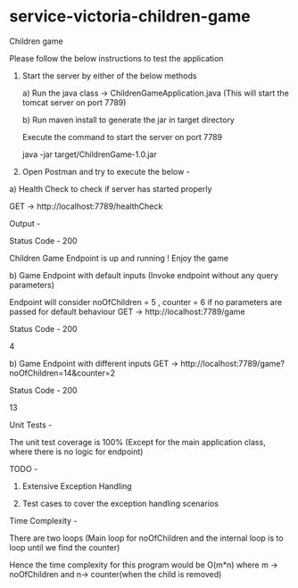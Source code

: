 # service-victoria-children-game
Children game

Please follow the below instructions to test the application

1) Start the server by either of the below methods

   a) Run the java class -> ChildrenGameApplication.java (This will start the tomcat server on port 7789)

   b) Run maven install to generate the jar in target directory

      Execute the command to start the server on port 7789

      java -jar target/ChildrenGame-1.0.jar
      
3) Open Postman and try to execute the below -

a) Health Check to check if server has started properly

GET -> http://localhost:7789/healthCheck

Output -  

Status Code - 200

Children Game Endpoint is up and running ! Enjoy the game

b) Game Endpoint with default inputs (Invoke endpoint without any query parameters)

Endpoint will consider noOfChildren = 5 , counter = 6 if no parameters are passed for default behaviour
GET -> http://localhost:7789/game

Status Code - 200

4

b) Game Endpoint with different inputs
GET -> http://localhost:7789/game?noOfChildren=14&counter=2

Status Code - 200

13

Unit Tests - 

The unit test coverage is 100% (Except for the main application class, where there is no logic for endpoint)

TODO - 
1) Extensive Exception Handling

2) Test cases to cover the exception handling scenarios

Time Complexity - 

There are two loops (Main loop for noOfChildren and the internal loop is to loop until we find the counter)

Hence the time complexity for this program would be O(m*n) where m -> noOfChildren and n-> counter(when the child is removed)